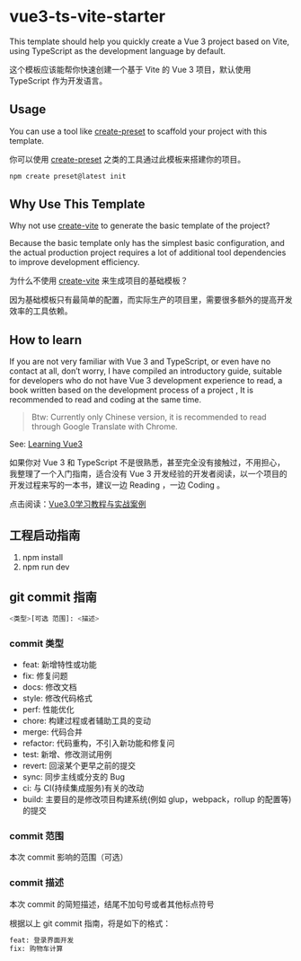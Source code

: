 # vue3-ts-vite-starter

This template should help you quickly create a Vue 3 project based on Vite, using TypeScript as the development language by default.

这个模板应该能帮你快速创建一个基于 Vite 的 Vue 3 项目，默认使用 TypeScript 作为开发语言。

## Usage

You can use a tool like [create-preset](https://github.com/awesome-starter/create-preset) to scaffold your project with this template.

你可以使用 [create-preset](https://github.com/awesome-starter/create-preset) 之类的工具通过此模板来搭建你的项目。

```bash
npm create preset@latest init
```

## Why Use This Template

Why not use [create-vite](https://github.com/vitejs/vite/tree/main/packages/create-vite) to generate the basic template of the project?

Because the basic template only has the simplest basic configuration, and the actual production project requires a lot of additional tool dependencies to improve development efficiency.

为什么不使用 [create-vite](https://github.com/vitejs/vite/tree/main/packages/create-vite) 来生成项目的基础模板？

因为基础模板只有最简单的配置，而实际生产的项目里，需要很多额外的提高开发效率的工具依赖。

## How to learn

If you are not very familiar with Vue 3 and TypeScript, or even have no contact at all, don’t worry, I have compiled an introductory guide, suitable for developers who do not have Vue 3 development experience to read, a book written based on the development process of a project , It is recommended to read and coding at the same time.

> Btw: Currently only Chinese version, it is recommended to read through Google Translate with Chrome.

See: [Learning Vue3](https://vue3.chengpeiquan.com/)

如果你对 Vue 3 和 TypeScript 不是很熟悉，甚至完全没有接触过，不用担心，我整理了一个入门指南，适合没有 Vue 3 开发经验的开发者阅读，以一个项目的开发过程来写的一本书，建议一边 Reading ，一边 Coding 。

点击阅读：[Vue3.0学习教程与实战案例](https://vue3.chengpeiquan.com/)

## 工程启动指南

1. npm install
2. npm run dev

## git commit 指南

```bash
<类型>[可选 范围]: <描述>
```

### commit 类型

- feat: 新增特性或功能
- fix: 修复问题
- docs: 修改文档
- style: 修改代码格式
- perf: 性能优化
- chore: 构建过程或者辅助工具的变动
- merge: 代码合并
- refactor: 代码重构，不引入新功能和修复问
- test: 新增、修改测试用例
- revert: 回滚某个更早之前的提交
- sync: 同步主线或分支的 Bug
- ci: 与 CI(持续集成服务)有关的改动
- build: 主要目的是修改项目构建系统(例如 glup，webpack，rollup 的配置等)的提交

### commit 范围

本次 commit 影响的范围（可选）

### commit 描述

本次 commit 的简短描述，结尾不加句号或者其他标点符号

根据以上 git commit 指南，将是如下的格式：

```bash
feat: 登录界面开发
fix: 购物车计算
```